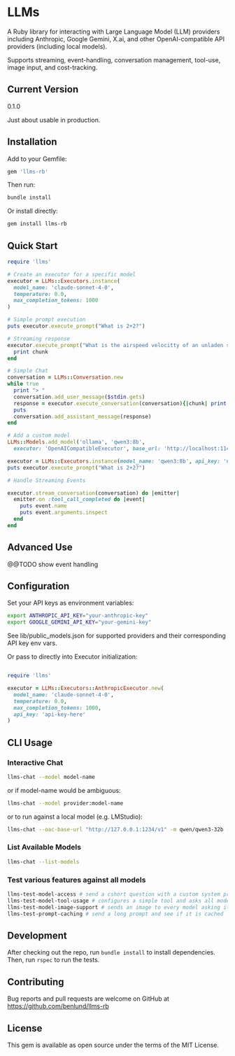 # LLMs

A Ruby library for interacting with Large Language Model (LLM) providers including Anthropic, Google Gemini, X.ai, and other OpenAI-compatible API providers (including local models).

Supports streaming, event-handling, conversation management, tool-use, image input, and cost-tracking.


## Current Version

0.1.0

Just about usable in production.


## Installation

Add to your Gemfile:
```ruby
gem 'llms-rb'
```

Then run:

```bash
bundle install
```

Or install directly:

```bash
gem install llms-rb
```

## Quick Start

```ruby
require 'llms'

# Create an executor for a specific model
executor = LLMs::Executors.instance(
  model_name: 'claude-sonnet-4-0',
  temperature: 0.0,
  max_completion_tokens: 1000
)

# Simple prompt execution
puts executor.execute_prompt("What is 2+2?")

# Streaming response
executor.execute_prompt("What is the airspeed velocitty of an unladen swallow?") do |chunk|
  print chunk
end

# Simple Chat
conversation = LLMs::Conversation.new
while true
  print "> "
  conversation.add_user_message($stdin.gets)
  response = executor.execute_conversation(conversation){|chunk| print chunk}
  puts
  conversation.add_assistant_message(response)
end

# Add a custom model
LLMs::Models.add_model('ollama', 'qwen3:8b',
  executor: 'OpenAICompatibleExecutor', base_url: 'http://localhost:11434/api')

executor = LLMs::Executors.instance(model_name: 'qwen3:8b', api_key: 'none')
puts executor.execute_prompt("What is 2+2?")

# Handle Streaming Events

executor.stream_conversation(conversation) do |emitter|
  emitter.on :tool_call_completed do |event|
    puts event.name
    puts event.arguments.inspect
  end
end
```

## Advanced Use

@@TODO show event handling


## Configuration

Set your API keys as environment variables:

```bash
export ANTHROPIC_API_KEY="your-anthropic-key"
export GOOGLE_GEMINI_API_KEY="your-gemini-key"
```

See lib/public_models.json for supported providers and their corresponding API key env vars.

Or pass to directly into Executor initialization:

```ruby

require 'llms'

executor = LLMs::Executors::AnthropicExecutor.new(
  model_name: 'claude-sonnet-4-0',
  temperature: 0.0,
  max_completion_tokens: 1000,
  api_key: 'api-key-here'
)
```



## CLI Usage

### Interactive Chat

```bash
llms-chat --model model-name
```

or if model-name would be ambiguous:

```bash
llms-chat --model provider:model-name
```

or to run against a local model (e.g. LMStudio):

```bash
llms-chat --oac-base-url "http://127.0.0.1:1234/v1" -m qwen/qwen3-32b --oac-api-key none
```

### List Available Models

```bash
llms-chat --list-models
```

### Test various features against all models

```bash
llms-test-model-access # send a cshort question with a custom system prompt to all models in turn
llms-test-model-tool-usage # configures a simple tool and asks all models in turn to call it
llms-test-model-image-support # sends an image to every model asking it to describe the image
llms-test-prompt-caching # send a long prompt and see if it is cached
```

## Development

After checking out the repo, run `bundle install` to install dependencies. Then, run `rspec` to run the tests.


## Contributing

Bug reports and pull requests are welcome on GitHub at https://github.com/benlund/llms-rb


## License

This gem is available as open source under the terms of the MIT License.

